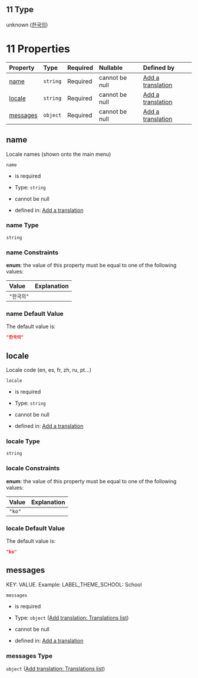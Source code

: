 ## 11 Type

unknown ([한국의](add-translation-anyof-한국의.md))

# 11 Properties

| Property              | Type     | Required | Nullable       | Defined by                                                                                                                                          |
| :-------------------- | :------- | :------- | :------------- | :-------------------------------------------------------------------------------------------------------------------------------------------------- |
| [name](#name)         | `string` | Required | cannot be null | [Add a translation](add-translation-anyof-한국의-properties-name.md "add-translation.json#/anyOf/11/properties/name")                                  |
| [locale](#locale)     | `string` | Required | cannot be null | [Add a translation](add-translation-anyof-한국의-properties-locale.md "add-translation.json#/anyOf/11/properties/locale")                              |
| [messages](#messages) | `object` | Required | cannot be null | [Add a translation](add-translation-anyof-한국의-properties-add-translation-translations-list.md "add-translation.json#/anyOf/11/properties/messages") |

## name

Locale names (shown onto the main menu)

`name`

*   is required

*   Type: `string`

*   cannot be null

*   defined in: [Add a translation](add-translation-anyof-한국의-properties-name.md "add-translation.json#/anyOf/11/properties/name")

### name Type

`string`

### name Constraints

**enum**: the value of this property must be equal to one of the following values:

| Value   | Explanation |
| :------ | :---------- |
| `"한국의"` |             |

### name Default Value

The default value is:

```json
"한국의"
```

## locale

Locale code (en, es, fr, zh, ru, pt...)

`locale`

*   is required

*   Type: `string`

*   cannot be null

*   defined in: [Add a translation](add-translation-anyof-한국의-properties-locale.md "add-translation.json#/anyOf/11/properties/locale")

### locale Type

`string`

### locale Constraints

**enum**: the value of this property must be equal to one of the following values:

| Value  | Explanation |
| :----- | :---------- |
| `"ko"` |             |

### locale Default Value

The default value is:

```json
"ko"
```

## messages

KEY: VALUE. Example: LABEL\_THEME\_SCHOOL: School

`messages`

*   is required

*   Type: `object` ([Add translation: Translations list](add-translation-anyof-한국의-properties-add-translation-translations-list.md))

*   cannot be null

*   defined in: [Add a translation](add-translation-anyof-한국의-properties-add-translation-translations-list.md "add-translation.json#/anyOf/11/properties/messages")

### messages Type

`object` ([Add translation: Translations list](add-translation-anyof-한국의-properties-add-translation-translations-list.md))
